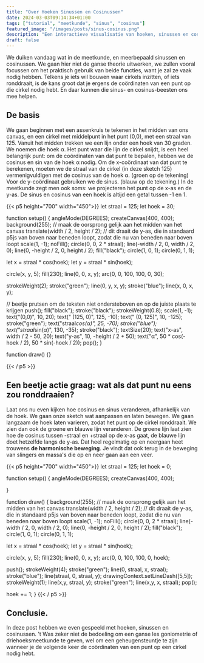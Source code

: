 ```yaml
---
title: "Over Hoeken Sinussen en Cosinussen"
date: 2024-03-03T09:14:34+01:00
tags: ["tutorial", "meetkunde", "sinus", "cosinus"]
featured_image: "/images/posts/sinus-cosinus.png"
description: "Een interactieve visualisatie van hoeken, sinussen en cosinussen"
draft: false
---
```

We duiken vandaag wat in de meetkunde, en meerbepaald sinussen en cosinussen. We gaan hier niet de ganse theorie uitwerken, we zullen vooral focussen om het praktisch gebruik van beide functies, want je zal ze vaak nodig hebben. Telkens je iets wil bouwen waar cirkels inzitten, of iets ronddraait, is de kans groot dat je ergens de coördinaten van een punt op die cirkel nodig hebt. En daar kunnen die sinus- en cosinus-beesten ons mee helpen.

<!--more-->
## De basis
We gaan beginnen met een assenkruis te tekenen in het midden van ons canvas, en een cirkel met middelpunt in het punt (0,0), met een straal van 125. Vanuit het midden trekken we een lijn onder een hoek van 30 graden. We noemen die hoek α. Het punt waar die lijn de cirkel snijdt, is een heel belangrijk punt: om de coördinaten van dat punt te bepalen, hebben we de cosinus en sin van de hoek α nodig. Om de x-coördinaat van dat punt te berekenen, moeten we de straal van de cirkel (in deze sketch 125) vermenigvuldigen met de cosinus van de hoek α. (groen op de tekening) Voor de y-coördinaat gebruiken we de sinus. (blauw op de tekening.) In de meetkunde zegt men ook soms: we projecteren het punt op de x-as en de y-as. De sinus en cosinus van een hoek is altijd een getal tussen -1 en 1.

{{< p5 height="700" width="450">}}
let straal = 125;
let hoek = 30;

function setup() {
  angleMode(DEGREES);
  createCanvas(400, 400);
  background(255);
  // maak de oorsprong gelijk aan het midden van het canvas
  translate(width / 2, height / 2);
  // dit draait de y-as, die in standaard p5js van boven naar beneden loopt, zodat die nu van beneden naar boven loopt
  scale(1, -1);
  noFill();
  circle(0, 0, 2 * straal);
  line(-width / 2, 0, width / 2, 0);
  line(0, -height / 2, 0, height / 2);
  fill("black");
  circle(1, 0, 1);
  circle(0, 1, 1);

  let x = straal * cos(hoek);
  let y = straal * sin(hoek);

  circle(x, y, 5);
  fill(230);
  line(0, 0, x, y);
  arc(0, 0, 100, 100, 0, 30);
  
  strokeWeight(2);
  stroke("green");
  line(0, y, x, y);
  stroke("blue");
  line(x, 0, x, y);


  // beetje prutsen om de teksten niet ondersteboven en op de juiste plaats te krijgen
  push();
  fill("black");
  stroke("black");
  strokeWeight(0.8);
  scale(1, -1);
  text("(0,0)", 10, 20);
  text(" (125, 0)", 125, -10);
  text(" (0, 125)", 10, -125);
  stroke("green");
  text("straal*cos(α)", 25, -70);
  stroke("blue");
  text("straal*sin(α)", 130, -35);
  stroke("black");
  textSize(20);
  text("x-as", width / 2 - 50, 20);
  text("y-as", 10, -height / 2 + 50);
  text("α", 50 * cos(-hoek / 2), 50 * sin(-hoek / 2));
  pop();
}

function draw() {}


{{< / p5 >}}

## Een beetje actie graag: wat als dat punt nu eens zou ronddraaien?
Laat ons nu even kijken hoe cosinus en sinus veranderen, afhankelijk van de hoek. We gaan onze sketch wat aanpassen en laten bewegen. We gaan langzaam de hoek laten varieren, zodat het punt op de cirkel ronddraait. We zien dan ook de groene en blauwe lijn veranderen. De groene lijn laat zien hoe de cosinus tussen -straal en +straal op de x-as gaat, de blauwe lijn doet hetzelfde langs de y-as. Dat heel regelmatig op en neergaan heet trouwens **de harmonische beweging**. Je vindt dat ook terug in de beweging van slingers en massa's die op en neer gaan aan een veer.

{{< p5 height="700" width="450">}}
let straal = 125;
let hoek = 0;

function setup() {
  angleMode(DEGREES);
  createCanvas(400, 400);

}

function draw() {
  background(255);
  // maak de oorsprong gelijk aan het midden van het canvas
  translate(width / 2, height / 2);
  // dit draait de y-as, die in standaard p5js van boven naar beneden loopt, zodat die nu van beneden naar boven loopt
  scale(1, -1);
  noFill();
  circle(0, 0, 2 * straal);
  line(-width / 2, 0, width / 2, 0);
  line(0, -height / 2, 0, height / 2);
  fill("black");
  circle(1, 0, 1);
  circle(0, 1, 1);

  let x = straal * cos(hoek);
  let y = straal * sin(hoek);

  circle(x, y, 5);
  fill(230);
  line(0, 0, x, y);
  arc(0, 0, 100, 100, 0, hoek);
  
  push();
  strokeWeight(4);
  stroke("green");
  line(0, straal, x, straal);
  stroke("blue");
  line(straal, 0, straal, y);
  drawingContext.setLineDash([5,5]);
  strokeWeight(1);
  line(x,y, straal, y);
  stroke("green");
  line(x,y, x, straal);
  pop();
  
  hoek += 1;
}
{{< / p5 >}}

## Conclusie.
In deze post hebben we even gespeeld met hoeken, sinussen en cosinussen. 't Was zeker niet de bedoeling om een ganse les goniometrie of driehoeksmeetkunde te geven, wel om een geheugensteuntje te zijn wanneer je de volgende keer de coördinaten van een punt op een cirkel nodig hebt.